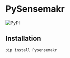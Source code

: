 # PySensemakr

![PyPI](https://img.shields.io/pypi/v/Pysensemakr)

## Installation

```
pip install Pysensemakr
```